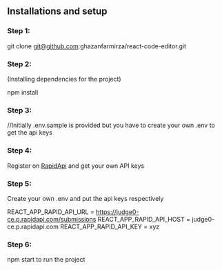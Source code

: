## Installations and setup

### Step 1:

git clone git@github.com:ghazanfarmirza/react-code-editor.git

### Step 2:

(Installing dependencies for the project)

npm install

### Step 3:

//Initially .env.sample is provided but you have to create your own .env to get the api keys

### Step 4:

Register on [RapidApi](https://rapidapi.com/judge0-official/api/judge0-ce/pricing) and get your own API keys

### Step 5:

Create your own .env and put the api keys respectively

REACT_APP_RAPID_API_URL = https://judge0-ce.p.rapidapi.com/submissions
REACT_APP_RAPID_API_HOST = judge0-ce.p.rapidapi.com
REACT_APP_RAPID_API_KEY = xyz

### Step 6:

npm start to run the project
